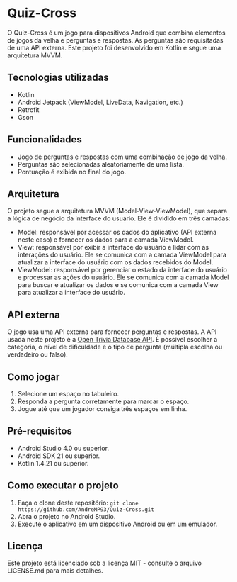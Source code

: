 # Quiz-Cross
 O Quiz-Cross é um jogo para dispositivos Android que combina elementos de jogos da velha e perguntas e respostas. As perguntas são requisitadas de uma API externa. Este projeto foi desenvolvido em Kotlin e segue uma arquitetura MVVM.
 
 ## Tecnologias utilizadas
 - Kotlin
 - Android Jetpack (ViewModel, LiveData, Navigation, etc.)
 - Retrofit
 - Gson
 
 ## Funcionalidades

- Jogo de perguntas e respostas com uma combinação de jogo da velha.
- Perguntas são selecionadas aleatoriamente de uma lista.
- Pontuação é exibida no final do jogo.

## Arquitetura
O projeto segue a arquitetura MVVM (Model-View-ViewModel), que separa a lógica de negócio da interface do usuário. Ele é dividido em três camadas:

 - Model: responsável por acessar os dados do aplicativo (API externa neste caso) e fornecer os dados para a camada ViewModel.
 - View: responsável por exibir a interface do usuário e lidar com as interações do usuário. Ele se comunica com a camada ViewModel para atualizar a interface do usuário com os dados recebidos do Model.
 - ViewModel: responsável por gerenciar o estado da interface do usuário e processar as ações do usuário. Ele se comunica com a camada Model para buscar e atualizar os dados e se comunica com a camada View para atualizar a interface do usuário.

## API externa
O jogo usa uma API externa para fornecer perguntas e respostas. A API usada neste projeto é a [Open Trivia Database API](https://opentdb.com/). É possível escolher a categoria, o nível de dificuldade e o tipo de pergunta (múltipla escolha ou verdadeiro ou falso).

## Como jogar

1. Selecione um espaço no tabuleiro.
2. Responda a pergunta corretamente para marcar o espaço.
3. Jogue até que um jogador consiga três espaços em linha.

## Pré-requisitos

- Android Studio 4.0 ou superior.
- Android SDK 21 ou superior.
- Kotlin 1.4.21 ou superior.

## Como executar o projeto

1. Faça o clone deste repositório: `git clone https://github.com/AndreMP93/Quiz-Cross.git`
2. Abra o projeto no Android Studio.
3. Execute o aplicativo em um dispositivo Android ou em um emulador.


## Licença

Este projeto está licenciado sob a licença MIT - consulte o arquivo LICENSE.md para mais detalhes.
